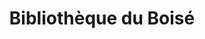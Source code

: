 ---
title: 'Bibliothèque du Boisé'
icon: library
address: '2727 Boulevard Thimens, Montréal, QC H4R 1T4'
area: Saint-Laurent
---